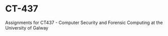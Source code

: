 # CT-437
Assignments for CT437 - Computer Security and Forensic Computing at the University of Galway

